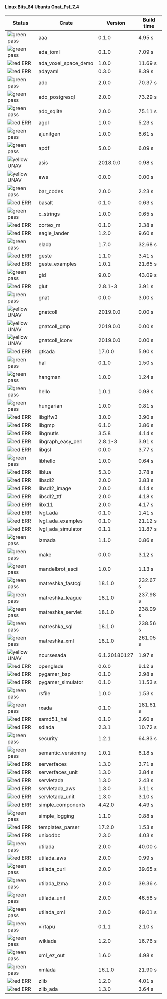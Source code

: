 #### Linux Bits_64 Ubuntu Gnat_Fsf_7_4

| Status | Crate | Version | Build time |
| --- | --- | --- | --- |
|![green](https://placehold.it/8/00aa00/000000?text=+) pass | aaa | 0.1.0 |  4.95 s |
|![green](https://placehold.it/8/00aa00/000000?text=+) pass | ada_toml | 0.1.0 |  7.09 s |
|![red](https://placehold.it/8/ff0000/000000?text=+) ERR  | ada_voxel_space_demo | 1.0.0 |  11.69 s |
|![red](https://placehold.it/8/ff0000/000000?text=+) ERR  | adayaml | 0.3.0 |  8.39 s |
|![green](https://placehold.it/8/00aa00/000000?text=+) pass | ado | 2.0.0 |  70.37 s |
|![green](https://placehold.it/8/00aa00/000000?text=+) pass | ado_postgresql | 2.0.0 |  73.29 s |
|![green](https://placehold.it/8/00aa00/000000?text=+) pass | ado_sqlite | 2.0.0 |  75.11 s |
|![red](https://placehold.it/8/ff0000/000000?text=+) ERR  | agpl | 1.0.0 |  5.23 s |
|![green](https://placehold.it/8/00aa00/000000?text=+) pass | ajunitgen | 1.0.0 |  6.61 s |
|![green](https://placehold.it/8/00aa00/000000?text=+) pass | apdf | 5.0.0 |  6.09 s |
|![yellow](https://placehold.it/8/ffbb00/000000?text=+) UNAV | asis | 2018.0.0 |  0.98 s |
|![yellow](https://placehold.it/8/ffbb00/000000?text=+) UNAV | aws | 0.0.0 |  0.00 s |
|![green](https://placehold.it/8/00aa00/000000?text=+) pass | bar_codes | 2.0.0 |  2.23 s |
|![red](https://placehold.it/8/ff0000/000000?text=+) ERR  | basalt | 0.1.0 |  0.63 s |
|![green](https://placehold.it/8/00aa00/000000?text=+) pass | c_strings | 1.0.0 |  0.65 s |
|![red](https://placehold.it/8/ff0000/000000?text=+) ERR  | cortex_m | 0.1.0 |  2.38 s |
|![red](https://placehold.it/8/ff0000/000000?text=+) ERR  | eagle_lander | 1.2.0 |  9.60 s |
|![green](https://placehold.it/8/00aa00/000000?text=+) pass | elada | 1.7.0 |  32.68 s |
|![red](https://placehold.it/8/ff0000/000000?text=+) ERR  | geste | 1.1.0 |  3.41 s |
|![red](https://placehold.it/8/ff0000/000000?text=+) ERR  | geste_examples | 1.0.1 |  21.65 s |
|![green](https://placehold.it/8/00aa00/000000?text=+) pass | gid | 9.0.0 |  43.09 s |
|![red](https://placehold.it/8/ff0000/000000?text=+) ERR  | glut | 2.8.1-3 |  3.91 s |
|![green](https://placehold.it/8/00aa00/000000?text=+) pass | gnat | 0.0.0 |  3.00 s |
|![yellow](https://placehold.it/8/ffbb00/000000?text=+) UNAV | gnatcoll | 2019.0.0 |  0.00 s |
|![yellow](https://placehold.it/8/ffbb00/000000?text=+) UNAV | gnatcoll_gmp | 2019.0.0 |  0.00 s |
|![yellow](https://placehold.it/8/ffbb00/000000?text=+) UNAV | gnatcoll_iconv | 2019.0.0 |  0.00 s |
|![red](https://placehold.it/8/ff0000/000000?text=+) ERR  | gtkada | 17.0.0 |  5.90 s |
|![green](https://placehold.it/8/00aa00/000000?text=+) pass | hal | 0.1.0 |  1.50 s |
|![green](https://placehold.it/8/00aa00/000000?text=+) pass | hangman | 1.0.0 |  1.24 s |
|![green](https://placehold.it/8/00aa00/000000?text=+) pass | hello | 1.0.1 |  0.98 s |
|![green](https://placehold.it/8/00aa00/000000?text=+) pass | hungarian | 1.0.0 |  0.81 s |
|![red](https://placehold.it/8/ff0000/000000?text=+) ERR  | libglfw3 | 3.0.0 |  3.90 s |
|![red](https://placehold.it/8/ff0000/000000?text=+) ERR  | libgmp | 6.1.0 |  3.86 s |
|![red](https://placehold.it/8/ff0000/000000?text=+) ERR  | libgnutls | 3.5.8 |  4.14 s |
|![red](https://placehold.it/8/ff0000/000000?text=+) ERR  | libgraph_easy_perl | 2.8.1-3 |  3.91 s |
|![red](https://placehold.it/8/ff0000/000000?text=+) ERR  | libgsl | 0.0.0 |  3.77 s |
|![green](https://placehold.it/8/00aa00/000000?text=+) pass | libhello | 1.0.0 |  0.64 s |
|![red](https://placehold.it/8/ff0000/000000?text=+) ERR  | liblua | 5.3.0 |  3.78 s |
|![red](https://placehold.it/8/ff0000/000000?text=+) ERR  | libsdl2 | 2.0.0 |  3.83 s |
|![red](https://placehold.it/8/ff0000/000000?text=+) ERR  | libsdl2_image | 2.0.0 |  4.14 s |
|![red](https://placehold.it/8/ff0000/000000?text=+) ERR  | libsdl2_ttf | 2.0.0 |  4.18 s |
|![red](https://placehold.it/8/ff0000/000000?text=+) ERR  | libx11 | 2.0.0 |  4.17 s |
|![red](https://placehold.it/8/ff0000/000000?text=+) ERR  | lvgl_ada | 0.1.0 |  1.41 s |
|![red](https://placehold.it/8/ff0000/000000?text=+) ERR  | lvgl_ada_examples | 0.1.0 |  21.12 s |
|![red](https://placehold.it/8/ff0000/000000?text=+) ERR  | lvgl_ada_simulator | 0.1.1 |  11.87 s |
|![green](https://placehold.it/8/00aa00/000000?text=+) pass | lzmada | 1.1.0 |  0.86 s |
|![green](https://placehold.it/8/00aa00/000000?text=+) pass | make | 0.0.0 |  3.12 s |
|![green](https://placehold.it/8/00aa00/000000?text=+) pass | mandelbrot_ascii | 1.0.0 |  1.13 s |
|![green](https://placehold.it/8/00aa00/000000?text=+) pass | matreshka_fastcgi | 18.1.0 |  232.67 s |
|![green](https://placehold.it/8/00aa00/000000?text=+) pass | matreshka_league | 18.1.0 |  237.98 s |
|![green](https://placehold.it/8/00aa00/000000?text=+) pass | matreshka_servlet | 18.1.0 |  238.09 s |
|![green](https://placehold.it/8/00aa00/000000?text=+) pass | matreshka_sql | 18.1.0 |  238.56 s |
|![green](https://placehold.it/8/00aa00/000000?text=+) pass | matreshka_xml | 18.1.0 |  261.05 s |
|![yellow](https://placehold.it/8/ffbb00/000000?text=+) UNAV | ncursesada | 6.1.20180127 |  1.97 s |
|![red](https://placehold.it/8/ff0000/000000?text=+) ERR  | openglada | 0.6.0 |  9.12 s |
|![red](https://placehold.it/8/ff0000/000000?text=+) ERR  | pygamer_bsp | 0.1.0 |  2.98 s |
|![red](https://placehold.it/8/ff0000/000000?text=+) ERR  | pygamer_simulator | 0.1.0 |  11.53 s |
|![green](https://placehold.it/8/00aa00/000000?text=+) pass | rsfile | 1.0.0 |  1.53 s |
|![green](https://placehold.it/8/00aa00/000000?text=+) pass | rxada | 0.1.0 |  181.61 s |
|![red](https://placehold.it/8/ff0000/000000?text=+) ERR  | samd51_hal | 0.1.0 |  2.60 s |
|![red](https://placehold.it/8/ff0000/000000?text=+) ERR  | sdlada | 2.3.1 |  10.72 s |
|![green](https://placehold.it/8/00aa00/000000?text=+) pass | security | 1.2.1 |  64.83 s |
|![green](https://placehold.it/8/00aa00/000000?text=+) pass | semantic_versioning | 1.0.1 |  6.18 s |
|![red](https://placehold.it/8/ff0000/000000?text=+) ERR  | serverfaces | 1.3.0 |  3.71 s |
|![red](https://placehold.it/8/ff0000/000000?text=+) ERR  | serverfaces_unit | 1.3.0 |  3.84 s |
|![red](https://placehold.it/8/ff0000/000000?text=+) ERR  | servletada | 1.3.0 |  2.43 s |
|![red](https://placehold.it/8/ff0000/000000?text=+) ERR  | servletada_aws | 1.3.0 |  3.11 s |
|![red](https://placehold.it/8/ff0000/000000?text=+) ERR  | servletada_unit | 1.3.0 |  3.10 s |
|![red](https://placehold.it/8/ff0000/000000?text=+) ERR  | simple_components | 4.42.0 |  4.49 s |
|![green](https://placehold.it/8/00aa00/000000?text=+) pass | simple_logging | 1.1.0 |  0.88 s |
|![red](https://placehold.it/8/ff0000/000000?text=+) ERR  | templates_parser | 17.2.0 |  1.53 s |
|![red](https://placehold.it/8/ff0000/000000?text=+) ERR  | unixodbc | 2.3.0 |  4.03 s |
|![green](https://placehold.it/8/00aa00/000000?text=+) pass | utilada | 2.0.0 |  40.00 s |
|![red](https://placehold.it/8/ff0000/000000?text=+) ERR  | utilada_aws | 2.0.0 |  0.99 s |
|![green](https://placehold.it/8/00aa00/000000?text=+) pass | utilada_curl | 2.0.0 |  39.65 s |
|![green](https://placehold.it/8/00aa00/000000?text=+) pass | utilada_lzma | 2.0.0 |  39.36 s |
|![green](https://placehold.it/8/00aa00/000000?text=+) pass | utilada_unit | 2.0.0 |  46.58 s |
|![green](https://placehold.it/8/00aa00/000000?text=+) pass | utilada_xml | 2.0.0 |  49.01 s |
|![green](https://placehold.it/8/00aa00/000000?text=+) pass | virtapu | 0.1.1 |  2.10 s |
|![green](https://placehold.it/8/00aa00/000000?text=+) pass | wikiada | 1.2.0 |  16.76 s |
|![green](https://placehold.it/8/00aa00/000000?text=+) pass | xml_ez_out | 1.6.0 |  4.98 s |
|![green](https://placehold.it/8/00aa00/000000?text=+) pass | xmlada | 16.1.0 |  21.90 s |
|![red](https://placehold.it/8/ff0000/000000?text=+) ERR  | zlib | 1.2.0 |  4.01 s |
|![red](https://placehold.it/8/ff0000/000000?text=+) ERR  | zlib_ada | 1.3.0 |  3.64 s |

